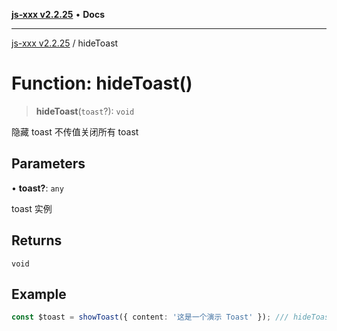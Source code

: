 [**js-xxx v2.2.25**](../README.md) • **Docs**

***

[js-xxx v2.2.25](../README.md) / hideToast

# Function: hideToast()

> **hideToast**(`toast`?): `void`

隐藏 toast 不传值关闭所有 toast

## Parameters

• **toast?**: `any`

toast 实例

## Returns

`void`

## Example

```ts
const $toast = showToast({ content: '这是一个演示 Toast' }); /// hideToast($toast);
```
